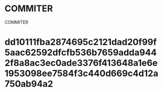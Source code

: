 # COMMITER
COMMITER






# dd10111fba2874695c2121dad20f99f5aac62592dfcfb536b7659adda9442f8a8ac3ec0ade3376f413648a1e6e1953098ee7584f3c440d669c4d12a750ab94a2
